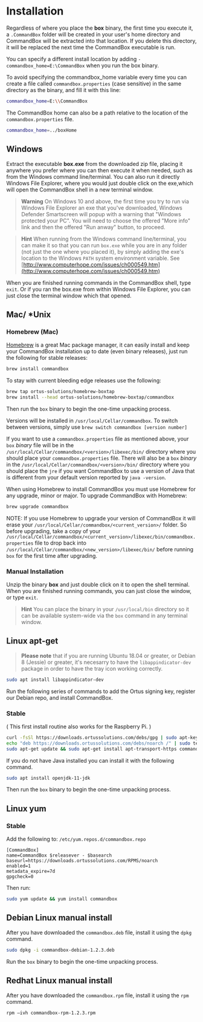 # Installation

Regardless of where you place the **box** binary, the first time you execute it, a `.CommandBox` folder will be created in your user's home directory and CommandBox will be extracted into that location. If you delete this directory, it will be replaced the next time the CommandBox executable is run.

You can specify a different install location by adding `-commandbox_home=E:\CommandBox` when you run the box binary.

To avoid specifying the commandbox\_home variable every time you can create a file called `commandbox.properties` \(case sensitive\) in the same directory as the binary, and fill it with this line:

```bash
commandbox_home=E:\\CommandBox
```

The CommandBox home can also be a path relative to the location of the `commandbox.properties` file.

```bash
commandbox_home=../boxHome
```

## Windows

Extract the executable **box.exe** from the downloaded zip file, placing it anywhere you prefer where you can then execute it when needed, such as from the Windows command line/terminal. You can also run it directly Windows File Explorer, where you would just double click on the exe,which will open the CommandBox shell in a new terminal window.

> **Warning** On Windows 10 and above, the first time you try to run via Windows File Explorer an exe that you've downloaded, Windows Defender Smartscreen will popup with a warning that "Windows protected your PC". You will need to choose the offered "More info" link and then the offered "Run anway" button, to proceed.

> **Hint** When running from the Windows command line/terminal, you can make it so that you can run `box.exe` while you are in any folder (not just the one where you placed it), by simply adding the exe's location to the Windows `PATH` system environment variable. See [http://www.computerhope.com/issues/ch000549.htm](http://www.computerhope.com/issues/ch000549.htm)

When you are finished running commands in the CommandBox shell, type `exit`. Or if you ran the box.exe from within Windows File Explorer, you can just close the terminal window which that opened.

## Mac/  \*Unix

### Homebrew \(Mac\)

[Homebrew](http://brew.sh) is a great Mac package manager, it can easily install and keep your CommandBox installation up to date \(even binary releases\), just run the following for stable releases:

```bash
brew install commandbox
```

To stay with current bleeding edge releases use the following:

```bash
brew tap ortus-solutions/homebrew-boxtap
brew install --head ortus-solutions/homebrew-boxtap/commandbox
```

Then run the `box` binary to begin the one-time unpacking process.

Versions will be installed in `/usr/local/Cellar/commandbox`. To switch between versions, simply use `brew switch commandbox [version number]`

If you want to use a `commandbox.properties` file as mentioned above, your `box` _binary_ file will be in the `/usr/local/Cellar/commandbox/<version>/libexec/bin/` directory where you should place your `commandbox.properties` file. There will also be a `box` _binary_ in the `/usr/local/Cellar/commandbox/<version>/bin/` directory where you should place the `jre` if you want CommandBox to use a version of Java that is different from your default version reported by `java -version`.

When using Homebrew to install CommandBox you must use Homebrew for any upgrade, minor or major. To upgrade CommandBox with Homebrew:

```bash
brew upgrade commandbox
```

NOTE: If you use Homebrew to upgrade your version of CommandBox it will erase your `/usr/local/Cellar/commandbox/<current_version>/` folder. So before upgrading, take a copy of your `/usr/local/Cellar/commandbox/<current_version>/libexec/bin/commandbox.properties` file to drop back into `/usr/local/Cellar/commandbox/<new_version>/libexec/bin/` before running `box` for the first time after upgrading.

### Manual Installation

Unzip the binary **box** and just double click on it to open the shell terminal. When you are finished running commands, you can just close the window, or type `exit`.

> **Hint** You can place the binary in your `/usr/local/bin` directory so it can be available system-wide via the `box` command in any terminal window.

## Linux apt-get

> **Please note** that if you are running Ubuntu 18.04 or greater, or Debian 8 \(Jessie\) or greater, it's necesarry to have the `libappindicator-dev` package in order to have the tray icon working correctly.

```bash
sudo apt install libappindicator-dev
```

Run the following series of commands to add the Ortus signing key, register our Debian repo, and install CommandBox.

### Stable

\( This first install routine also works for the Raspberry Pi. \)

```bash
curl -fsSl https://downloads.ortussolutions.com/debs/gpg | sudo apt-key add -
echo "deb https://downloads.ortussolutions.com/debs/noarch /" | sudo tee -a /etc/apt/sources.list.d/commandbox.list
sudo apt-get update && sudo apt-get install apt-transport-https commandbox
```

If you do not have Java installed you can install it with the following command.

```bash
sudo apt install openjdk-11-jdk
```

Then run the `box` binary to begin the one-time unpacking process.

## Linux yum

### Stable

Add the following to: `/etc/yum.repos.d/commandbox.repo`

```text
[CommandBox]
name=CommandBox $releasever - $basearch
baseurl=https://downloads.ortussolutions.com/RPMS/noarch
enabled=1
metadata_expire=7d
gpgcheck=0
```

Then run:

```bash
sudo yum update && yum install commandbox
```

## Debian Linux manual install

After you have downloaded the `commandbox.deb` file, install it using the `dpkg` command.

```bash
sudo dpkg -i commandbox-debian-1.2.3.deb
```

Run the `box` binary to begin the one-time unpacking process.

## Redhat Linux manual install

After you have downloaded the `commandbox.rpm` file, install it using the `rpm` command.

```bash
rpm –ivh commandbox-rpm-1.2.3.rpm
```

